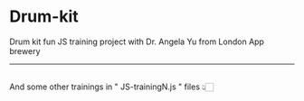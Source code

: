 # Drum-kit
Drum kit fun JS training project with Dr. Angela Yu from London App brewery
<hr>
<br>
And some other trainings in " JS-trainingN.js " files 👆🏻

